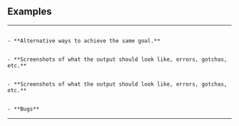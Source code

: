 
## Examples

___
```ad-example

- **Alternative ways to achieve the same goal.** 
```

```ad-check

- **Screenshots of what the output should look like, errors, gotchas, etc.**
```

```ad-error

- **Screenshots of what the output should look like, errors, gotchas, etc.**
```

```ad-bug

- **Bugs**
```
___

